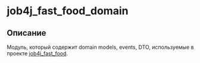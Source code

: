# job4j_fast_food_domain

## Описание
Модуль, который содержит domain models, events, DTO, используемые в проекте [job4j_fast_food](https://github.com/hasover/job4j_fast_food).